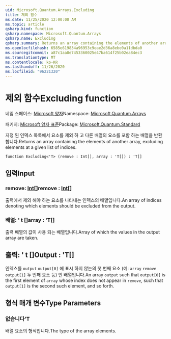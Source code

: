 ```yaml
---
uid: Microsoft.Quantum.Arrays.Excluding
title: 제외 함수
ms.date: 11/25/2020 12:00:00 AM
ms.topic: article
qsharp.kind: function
qsharp.namespace: Microsoft.Quantum.Arrays
qsharp.name: Excluding
qsharp.summary: Returns an array containing the elements of another array, excluding elements at a given list of indices.
ms.openlocfilehash: 6585e619834a96953c9eae2d36a8ebe0a11dbda0
ms.sourcegitcommit: a87c1aa8e7453360025e47ba614f25b02ea84ec3
ms.translationtype: MT
ms.contentlocale: ko-KR
ms.lasthandoff: 11/26/2020
ms.locfileid: "96221320"
---
```

# <a name="excluding-function"></a><span data-ttu-id="f1642-102">제외 함수</span><span class="sxs-lookup"><span data-stu-id="f1642-102">Excluding function</span></span>

<span data-ttu-id="f1642-103">네임 스페이스: [Microsoft 양자](xref:Microsoft.Quantum.Arrays)</span><span class="sxs-lookup"><span data-stu-id="f1642-103">Namespace: [Microsoft.Quantum.Arrays](xref:Microsoft.Quantum.Arrays)</span></span>

<span data-ttu-id="f1642-104">패키지: [Microsoft 양자 표준](https://nuget.org/packages/Microsoft.Quantum.Standard)</span><span class="sxs-lookup"><span data-stu-id="f1642-104">Package: [Microsoft.Quantum.Standard](https://nuget.org/packages/Microsoft.Quantum.Standard)</span></span>


<span data-ttu-id="f1642-105">지정 된 인덱스 목록에서 요소를 제외 하 고 다른 배열의 요소를 포함 하는 배열을 반환 합니다.</span><span class="sxs-lookup"><span data-stu-id="f1642-105">Returns an array containing the elements of another array, excluding elements at a given list of indices.</span></span>

```qsharp
function Excluding<'T> (remove : Int[], array : 'T[]) : 'T[]
```


## <a name="input"></a><span data-ttu-id="f1642-106">입력</span><span class="sxs-lookup"><span data-stu-id="f1642-106">Input</span></span>

### <a name="remove--int"></a><span data-ttu-id="f1642-107">remove: [Int](xref:microsoft.quantum.lang-ref.int)[]</span><span class="sxs-lookup"><span data-stu-id="f1642-107">remove : [Int](xref:microsoft.quantum.lang-ref.int)[]</span></span>

<span data-ttu-id="f1642-108">출력에서 제외 해야 하는 요소를 나타내는 인덱스의 배열입니다.</span><span class="sxs-lookup"><span data-stu-id="f1642-108">An array of indices denoting which elements should be excluded from the output.</span></span>


### <a name="array--t"></a><span data-ttu-id="f1642-109">배열: ' t []</span><span class="sxs-lookup"><span data-stu-id="f1642-109">array : 'T[]</span></span>

<span data-ttu-id="f1642-110">출력 배열의 값이 사용 되는 배열입니다.</span><span class="sxs-lookup"><span data-stu-id="f1642-110">Array of which the values in the output array are taken.</span></span>



## <a name="output--t"></a><span data-ttu-id="f1642-111">출력: ' t []</span><span class="sxs-lookup"><span data-stu-id="f1642-111">Output : 'T[]</span></span>

<span data-ttu-id="f1642-112">인덱스를 `output` `output[0]` 에 표시 하지 않는의 첫 번째 요소 (예: `array` `remove` `output[1]` 두 번째 요소 등) 인 배열입니다.</span><span class="sxs-lookup"><span data-stu-id="f1642-112">An array `output` such that `output[0]` is the first element of `array` whose index does not appear in `remove`, such that `output[1]` is the second such element, and so forth.</span></span>

## <a name="type-parameters"></a><span data-ttu-id="f1642-113">형식 매개 변수</span><span class="sxs-lookup"><span data-stu-id="f1642-113">Type Parameters</span></span>

### <a name="t"></a><span data-ttu-id="f1642-114">없습니다</span><span class="sxs-lookup"><span data-stu-id="f1642-114">'T</span></span>

<span data-ttu-id="f1642-115">배열 요소의 형식입니다.</span><span class="sxs-lookup"><span data-stu-id="f1642-115">The type of the array elements.</span></span>